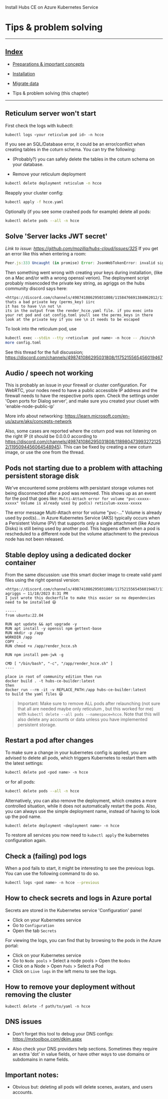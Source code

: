 Install Hubs CE on Azure Kubernetes Service

# Tips & problem solving

---

## [Index](../azure_hubs_ce_installation.md)


* [Preparations & important concepts](preparations_and_concepts.md)

* [Installation](installation.md)

* [Migrate data](migrate_data.md)

* Tips & problem solving (this chapter)

---

## Reticulum server won't start

First check the logs with kubectl:

```bash
kubectl logs <your reticulum pod id> -n hcce
```

If you see an SQL/Database error, it could be an error/conflict when creating tables in the coturn schema. You can try the following:

* (Probably?) you can safely delete the tables in the coturn schema on your database. 

* Remove your reticulum deployment

```bash
kubectl delete deployment reticulum -n hcce
```

Reapply your cluster config:

```bash
kubectl apply -f hcce.yaml
```

Optionally (if you see some crashed pods for example) delete all pods:

```bash
kubectl delete pods --all -n hcce
```

## Solve 'Server lacks JWT secret'

_Link to issue: <https://github.com/mozilla/hubs-cloud/issues/325>_
If you get an error like this when entering a room:

```javascript
Peer.js:333 Uncaught (in promise) Error: JsonWebTokenError: invalid signature at e.exports._handleResponse (Peer.js:333:18) at e.exports.<anonymous> (Peer.js:265:10) (...)
```

Then something went wrong with creating your keys during installation, (like on a Mac and/or with a wrong openssl verion). The deployment script probably misencoded the private key string, as agriggs on the hubs community discord says here:

```text
<https://discord.com/channels/498741086295031808/1158476691384062012/1186440102885470340>
thats a bad private key (perms_key) iirc
it has to have \\n not \n
its in the output from the render_hcce.yaml file. if you exec into your ret pod and cat config.toml youll see the perms_keys in there look at the private key if you see \n it needs to be escaped
```

To look into the reticulum  pod, use

```bash
kubectl exec --stdin --tty <reticulum  pod name> -n hcce -- /bin/sh
more config.toml
```

See this thread for the full discussion; <https://discord.com/channels/498741086295031808/1175215565456019467>

## Audio / speech not working

This is probably an issue in your firewall or cluster configuration. For WebRTC, your nodes need to have a public accessible IP address and the firewall needs to have the respective ports open. Check the settings under 'Open ports for Dialog server', and make sure you created your cluset with 'enable-node-public-ip'

More info about networking: <https://learn.microsoft.com/en-us/azure/aks/concepts-network>

Also, some cases are reported where the coturn pod was not listening on the right IP (it should be 0.0.0.0 according to <https://discord.com/channels/498741086295031808/1189804739932721252/1195094456064548945>). This can be fixed by creating a new coturn image, or use the one from the thread.

## Pods not starting due to a problem with attaching persistent storage disk

We've encountered some problems with persistant storage volumes not being disconnected after a pod was removed. This shows up as an event for the pod that goes like: `Multi-Attach error for volume "pvc-xxxxx-xxxxx" Volume is already used by pod(s) reticulum-xxxxx-xxxxx`

The error message Multi-Attach error for volume "pvc-..." Volume is already used by pod(s)... in Azure Kubernetes Service (AKS) typically occurs when a Persistent Volume (PV) that supports only a single attachment (like Azure Disks) is still being used by another pod. This happens often when a pod is rescheduled to a different node but the volume attachment to the previous node has not been released.

## Stable deploy using a dedicated docker container

From the same discussion: use this smart docker image to create valid yaml files using the right openssl version:

```text
<https://discord.com/channels/498741086295031808/1175215565456019467/1175518684953981018>
agriggs — 11/18/2023 8:31 PM
I just wrote this dockerfile to make this easier so no dependencies need to be installed 😄

-----
from ubuntu:22.04

RUN apt update && apt upgrade -y
RUN apt install -y openssl npm gettext-base
RUN mkdir -p /app
WORKDIR /app
COPY . .
RUN chmod +x /app/render_hcce.sh

RUN npm install pem-jwk -g

CMD [ "/bin/bash", "-c", "/app/render_hcce.sh" ]
----

place in root of community edition then run
docker build . -t hubs-ce-builder:latest
then
docker run --rm -it -v REPLACE_PATH:/app hubs-ce-builder:latest
to build the yaml files 😄
```

> Important: Make sure to remove ALL pods after relaunching (not sure that all are needed maybe only reticulum , but this worked for me) with `kubectl delete --all pods --namespace=hcce`. Note that this will also delete any accounts or data unless you have implemented persistent storage.

## Restart a pod after changes

To make sure a change in your kubernetes config is applied, you are advised to delete all pods, which triggers Kubernetes to restart them with the latest settings:

```bash
kubectl delete pod <pod name> -n hcce 
```

or for all pods:

```bash
kubectl delete pods --all -n hcce 
```

Alternatively, you can also remove the deployment, which creates a more controlled situation, while it does not automatically restart the pods. Also, you can always use the simple deployment name, instead of having to look up the pod name.

```bash
kubectl delete deployment <deployment name> -n hcce 
```

To restore all services you now need to `kubectl apply` the kubernetes configuration again.

## Check a (failing) pod logs

When a pod fails to start, it might be interesting to see the previous logs. You can use the following command to do so.

```bash
kubectl logs <pod name> -n hcce --previous
```

## How to check secrets and logs in Azure portal

Secrets are stored in the Kubernetes service 'Configuration' panel

* Click on your Kubernetes service
* Go to `Configuration`
* Open the tab `Secrets`

For viewing the logs, you can find that by browsing to the pods in the Azure portal:

* Click on your Kubernetes service
* Go to `Node pools` > Select a node pools > Open the  `Nodes`
* Click on a Node > Open `Pods`  > Select a Pod
* Click on `Live logs` in the left menu to see the logs.

## How to remove your deployment without removing the cluster

`kubectl delete -f path/to/yaml -n hcce`

## DNS issues

* Don't forget this tool to debug your DNS configs: <https://mxtoolbox.com/dkim.aspx>

* Also check your DNS providers help sections. Sometimes they require an extra 'dot' in value fields, or have other ways to use domains or subdomains in name fields.

## Important notes:

* Obvious but: deleting all pods will delete scenes, avatars, and users accounts.
